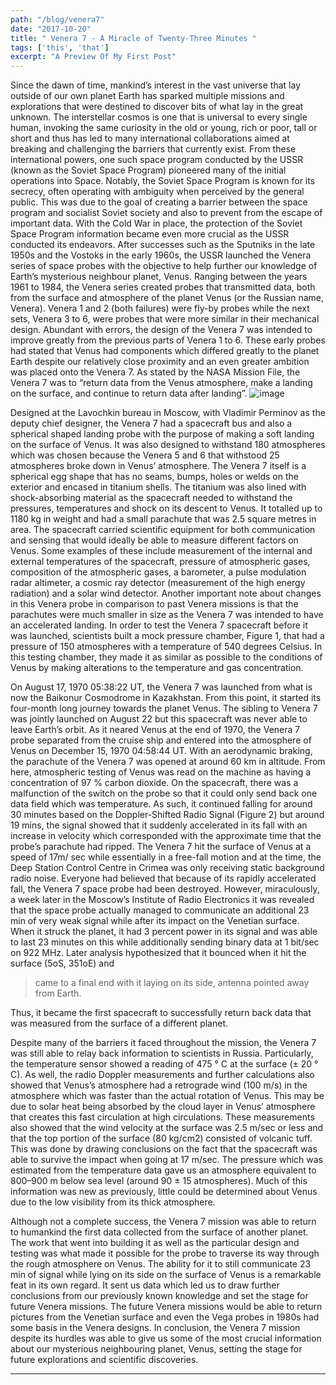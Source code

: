 ```yaml
---
path: "/blog/venera7"
date: "2017-10-20"
title: " Venera 7 - A Miracle of Twenty-Three Minutes " 
tags: ['this', 'that']
excerpt: "A Preview Of My First Post"
---
```


Since the dawn of time, mankind’s interest in the vast universe that lay outside of our own planet Earth has sparked multiple missions and explorations that were destined to discover bits of what lay in the great unknown. The interstellar cosmos is one that is universal to every single human, invoking the same curiosity in the old or young, rich or poor, tall or short and thus has led to many international collaborations aimed at breaking and challenging the barriers that currently exist. From these international powers, one such space program conducted by the USSR (known as the Soviet Space Program) pioneered many of the initial operations into Space. Notably, the Soviet Space Program is known for its secrecy, often operating with ambiguity when perceived by the general public. This was due to the goal of creating a barrier between the space program and socialist Soviet society and also to prevent from the escape of important data. With the Cold War in place, the protection of the Soviet Space Program information became even more crucial as the USSR conducted its endeavors. After successes such as the Sputniks in the late 1950s and the Vostoks in the early 1960s, the USSR launched the Venera series of space probes with the objective to help further our knowledge of Earth’s mysterious neighbour planet, Venus.
Ranging between the years 1961 to 1984, the Venera series created probes that transmitted data, both from the surface and atmosphere of the planet Venus (or the Russian name, Venera). Venera 1 and 2 (both failures) were fly-by probes while the next sets, Venera 3 to 6, were probes that were more similar in their mechanical design. Abundant with errors, the design of the Venera 7 was intended to improve greatly from the previous parts of Venera 1 to 6. These early probes had stated that Venus had components which differed greatly to the planet Earth despite our relatively close proximity and an even greater ambition was placed onto the Venera 7. As stated by the NASA Mission File, the Venera 7 was to “return data from the Venus atmosphere, make a landing on the surface, and continue to return data after landing”.
![image](https://minimal-blog.lekoarts.de/static/04eec2ea839fc0c456fcd12cdd361824/18e3b/potions.jpg)

Designed at the Lavochkin bureau in Moscow, with Vladimir Perminov as the deputy chief designer, the Venera 7 had a spacecraft bus and also a spherical shaped landing probe with the purpose of making a soft landing on the surface of Venus. It was also designed to withstand 180 atmospheres which was chosen because the Venera 5 and 6 that withstood 25 atmospheres broke down in Venus’ atmosphere. The Venera 7 itself is a spherical egg shape that has no seams, bumps, holes or welds on the exterior and encased in titanium shells. The titanium was also lined with shock-absorbing material as the spacecraft needed to withstand the pressures, temperatures and shock on its descent to Venus. It totalled up to 1180 kg in weight and had a small parachute that was 2.5 square metres in area. The spacecraft carried scientific equipment for both communication and sensing that would ideally be able to measure different factors on Venus. Some examples of these include measurement of the internal and external temperatures of the spacecraft, pressure of atmospheric gases, composition of the atmospheric gases, a barometer, a pulse modulation radar altimeter, a cosmic ray detector (measurement of the high energy radiation) and a solar wind detector. Another important note about changes in this Venera probe in comparison to past Venera missions is that the parachutes were much smaller in size as the Venera 7 was intended to have an accelerated landing. In order to test the Venera 7 spacecraft before it was launched, scientists built a mock pressure chamber, Figure 1, that had a pressure of 150 atmospheres with a temperature of 540 degrees Celsius. In this testing chamber, they made it as similar as possible to the conditions of Venus by making alterations to the temperature and gas concentration.


On August 17, 1970 05:38:22 UT, the Venera 7 was launched from what is now the Baikonur Cosmodrome in Kazakhstan. From this point, it started its four-month long journey towards the planet Venus. The sibling to Venera 7 was jointly launched on August 22 but this spacecraft was never able to leave Earth’s orbit. As it neared Venus at the end of 1970, the Venera 7 probe separated from the cruise ship and entered into the atmosphere of Venus on December 15, 1970 04:58:44 UT. With an aerodynamic braking, the parachute of the Venera 7 was opened at around 60 km in altitude. From here, atmospheric testing of Venus was read on the machine as having a concentration of 97 % carbon dioxide. On the spacecraft, there was a malfunction of the switch on the probe so that it could only send back one data field which was temperature. As such, it continued falling for around 30 minutes based on the Doppler-Shifted Radio Signal (Figure 2) but around 19 mins, the signal showed that it suddenly accelerated in its fall with an increase in velocity which corresponded with the approximate time that the probe’s parachute had ripped. The Venera 7 hit the surface of Venus at a speed of 17m/ sec while essentially in a free-fall motion and at the time, the Deep Station Control Centre in Crimea was only receiving static background radio noise. Everyone had believed that because of its rapidly accelerated fall, the Venera 7 space probe had been destroyed. However, miraculously, a week later in the Moscow’s Institute of Radio Electronics it was revealed that the space probe actually managed to communicate an additional 23 min of very weak signal while after its impact on the Venetian surface. When it struck the planet, it had 3 percent power in its signal and was able to last 23 minutes on this while additionally sending binary data at 1 bit/sec on 922 MHz. Later analysis hypothesized that it bounced when it hit the surface (5oS, 351oE) and
> came to a final end with it laying on its side, antenna pointed away from Earth.

Thus, it became the first spacecraft to successfully return back data that was measured from the surface of a different planet.

Despite many of the barriers it faced throughout the mission, the Venera 7 was still able to relay back information to scientists in Russia. Particularly, the temperature sensor showed a reading of 475 ° C at the surface (± 20 ° C). As well, the radio Doppler measurements and further calculations also showed that Venus’s atmosphere had a retrograde wind (100 m/s) in the atmosphere which was faster than the actual rotation of Venus. This may be due to solar heat being absorbed by the cloud layer in Venus’ atmosphere that creates this fast circulation at high circulations. These measurements also showed that the wind velocity at the surface was 2.5 m/sec or less and that the top portion of the surface (80 kg/cm2) consisted of volcanic tuff. This was done by drawing conclusions on the fact that the spacecraft was able to survive the impact when going at 17 m/sec. The pressure which was estimated from the temperature data gave us an atmosphere equivalent to 800–900 m below sea level (around 90 ± 15 atmospheres). Much of this information was new as previously, little could be determined about Venus due to the low visibility from its thick atmosphere.


Although not a complete success, the Venera 7 mission was able to return to humankind the first data collected from the surface of another planet. The work that went into building it as well as the particular design and testing was what made it possible for the probe to traverse its way through the rough atmosphere on Venus. The ability for it to still communicate 23 min of signal while lying on its side on the surface of Venus is a remarkable feat in its own regard. It sent us data which led us to draw further conclusions from our previously known knowledge and set the stage for future Venera missions. The future Venera missions would be able to return pictures from the Venetian surface and even the Vega probes in 1980s had some basis in the Venera designs. In conclusion, the Venera 7 mission despite its hurdles was able to give us some of the most crucial information about our mysterious neighbouring planet, Venus, setting the stage for future explorations and scientific discoveries.

***















